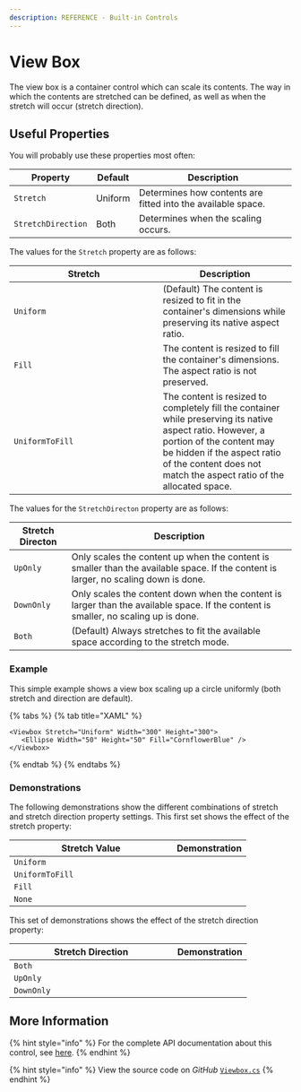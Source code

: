 ```yaml
---
description: REFERENCE - Built-in Controls
---
```


# View Box

The view box is a container control which can scale its contents. The way in which the contents are stretched can be defined, as well as when the stretch will occur (stretch direction).&#x20;

## Useful Properties

You will probably use these properties most often:

| Property           | Default | Description                                                  |
| ------------------ | ------- | ------------------------------------------------------------ |
| `Stretch`          | Uniform | Determines how contents are fitted into the available space. |
| `StretchDirection` | Both    | Determines when the  scaling occurs.                         |

The values for the `Stretch` property are as follows:

<table><thead><tr><th width="250">Stretch</th><th>Description</th></tr></thead><tbody><tr><td><code>Uniform</code></td><td>(Default) The content is resized to fit in the container's dimensions while preserving its native aspect ratio.</td></tr><tr><td><code>Fill</code></td><td>The content is resized to fill the container's dimensions. The aspect ratio is not preserved.</td></tr><tr><td><code>UniformToFill</code></td><td>The content is resized to completely fill the container while preserving its native aspect ratio. However, a portion of the content may be hidden if the aspect ratio of the content does not match the aspect ratio of the allocated space.</td></tr></tbody></table>

The values for the `StretchDirecton` property are as follows:

| Stretch Directon  | Description                                                                                                                         |
| ----------------- | ----------------------------------------------------------------------------------------------------------------------------------- |
| `UpOnly`          | Only scales the content up when the content is smaller than the available space. If the content is larger, no scaling down is done. |
| `DownOnly`        | Only scales the content down when the content is larger than the available space. If the content is smaller, no scaling up is done. |
| `Both`            | (Default) Always stretches to fit the available space according to the stretch mode.                                                |

### Example

This simple example shows a view box scaling up a circle uniformly (both stretch and direction are default).&#x20;

{% tabs %}
{% tab title="XAML" %}
```markup
<Viewbox Stretch="Uniform" Width="300" Height="300">
   <Ellipse Width="50" Height="50" Fill="CornflowerBlue" />  
</Viewbox>
```
{% endtab %}
{% endtabs %}

### Demonstrations

The following demonstrations show the different combinations of stretch and stretch direction property settings. This first set shows the effect of the stretch property:

<table><thead><tr><th width="275">Stretch Value</th><th>Demonstration</th></tr></thead><tbody><tr><td><code>Uniform</code></td><td><img src="../../../.gitbook/assets/scale-uniform-both.gif" alt="" data-size="original"></td></tr><tr><td><code>UniformToFill</code></td><td><img src="../../../.gitbook/assets/scale-uniformtofill-both.gif" alt="" data-size="original"></td></tr><tr><td><code>Fill</code></td><td><img src="../../../.gitbook/assets/scale-fill-both.gif" alt="" data-size="original"></td></tr><tr><td><code>None</code></td><td><img src="../../../.gitbook/assets/scale-none-both.gif" alt="" data-size="original"></td></tr></tbody></table>

This set of demonstrations shows the effect of the stretch direction property:

<table><thead><tr><th width="276">Stretch Direction</th><th>Demonstration</th></tr></thead><tbody><tr><td><code>Both</code></td><td><img src="../../../.gitbook/assets/scale-uniform-both.gif" alt=""></td></tr><tr><td><code>UpOnly</code></td><td><img src="../../../.gitbook/assets/scale-uniform-uponly.gif" alt="" data-size="original"></td></tr><tr><td><code>DownOnly</code></td><td><img src="../../../.gitbook/assets/scale-uniform-downonly.gif" alt="" data-size="original"></td></tr></tbody></table>



## More Information

{% hint style="info" %}
For the complete API documentation about this control, see [here](http://reference.avaloniaui.net/api/Avalonia.Controls/Viewbox/).
{% endhint %}

{% hint style="info" %}
View the source code on _GitHub_ [`Viewbox.cs`](https://github.com/AvaloniaUI/Avalonia/blob/master/src/Avalonia.Controls/Viewbox.cs)
{% endhint %}
